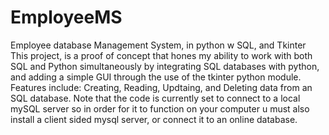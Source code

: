 # EmployeeMS
Employee database Management System, in python w SQL, and Tkinter
This project, is a proof of concept that hones my ability to work with both SQL and Python simultaneously by integrating SQL databases with python, and adding a simple GUI through the use of the tkinter python module.
Features include: Creating, Reading, Updtaing, and Deleting data from an SQL database.
Note that the code is currently set to connect to a local mySQL server so in order for it to function on your computer u must also install a client sided mysql server, or connect it to an online database. 
